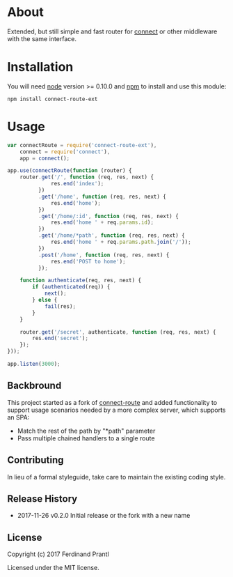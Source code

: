 # About 

Extended, but still simple and fast router for [connect] or other middleware with the same interface.

# Installation

You will need [node] version >= 0.10.0 and [npm] to install and use this module:

	npm install connect-route-ext

# Usage

```js
var connectRoute = require('connect-route-ext'),
	connect = require('connect'),
	app = connect();

app.use(connectRoute(function (router) {
	router.get('/', function (req, res, next) {
			  res.end('index');
		  })
		  .get('/home', function (req, res, next) {
			  res.end('home');
		  })
		  .get('/home/:id', function (req, res, next) {
			  res.end('home ' + req.params.id);
		  })
		  .get('/home/*path', function (req, res, next) {
			  res.end('home ' + req.params.path.join('/'));
		  })
		  .post('/home', function (req, res, next) {
			  res.end('POST to home');
		  });

	function authenticate(req, res, next) {
		if (authenticated(req)) {
			next();
		} else {
			fail(res);
		}
	}

	router.get('/secret', authenticate, function (req, res, next) {
		res.end('secret');
	});
}));

app.listen(3000);
```

## Backbround

This project started as a fork of [connect-route] and added functionality to support usage scenarios needed by a more complex server, which supports an SPA:

* Match the rest of the path by "*path" parameter
* Pass multiple chained handlers to a single route

## Contributing

In lieu of a formal styleguide, take care to maintain the existing coding style.

## Release History

 * 2017-11-26   v0.2.0   Initial release or the fork with a new name

## License

Copyright (c) 2017 Ferdinand Prantl

Licensed under the MIT license.

[node]: https://nodejs.org
[npm]: https://npmjs.org
[connect]: https://github.com/senchalabs/connect
[connect-route]: https://github.com/baryshev/connect-route
